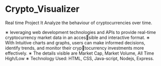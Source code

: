 # Crypto_Visualizer
Real time Project
It Analyze the behaviour of cryptocurrencies over time.

∗ leveraging web development technologies and APIs to provide real-time cryptocurrency market data in an accessible and interactive format.
∗ With Intuitive charts and graphs, users can make informed decisions, identify trends, and monitor their cryptocurrency investments more effectively.
∗ The details visible are Market Cap, Market Volume, All Time High/Low
∗ Technology Used: HTML, CSS, Java-script, Nodejs, Express.
